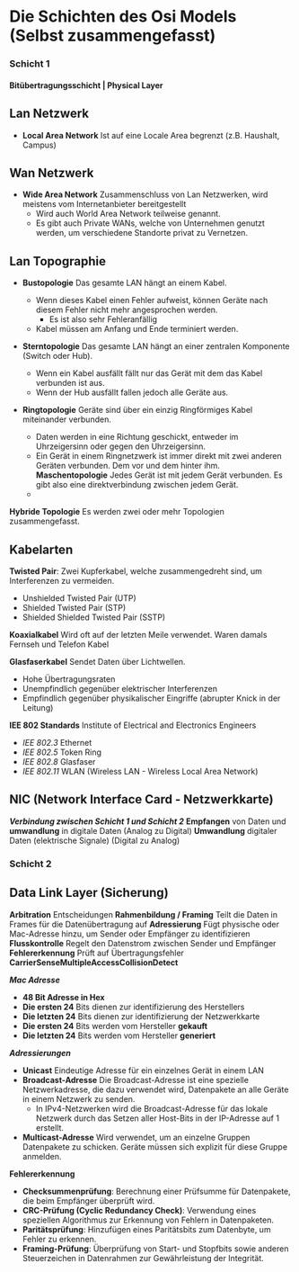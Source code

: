# Die Schichten des Osi Models (Selbst zusammengefasst)

### Schicht 1
#### Bitübertragungsschicht | Physical Layer

## Lan Netzwerk
- **Local Area Network** Ist auf eine Locale Area begrenzt (z.B. Haushalt, Campus)
## Wan Netzwerk
- **Wide Area Network** Zusammenschluss von Lan Netzwerken, wird meistens vom Internetanbieter bereitgestellt 
    - Wird auch World Area Network teilweise genannt.
    - Es gibt auch Private WANs, welche von Unternehmen genutzt werden, um verschiedene Standorte privat zu Vernetzen.

## Lan Topographie
- **Bustopologie** Das gesamte LAN hängt an einem Kabel.
  - Wenn dieses Kabel einen Fehler aufweist, können Geräte nach diesem Fehler nicht mehr angesprochen werden.
    - Es ist also sehr Fehleranfällig
  - Kabel müssen am Anfang und Ende terminiert werden.

- **Sterntopologie** Das gesamte LAN hängt an einer zentralen Komponente (Switch oder Hub).
  - Wenn ein Kabel ausfällt fällt nur das Gerät mit dem das Kabel verbunden ist aus.
  - Wenn der Hub ausfällt fallen jedoch alle Geräte aus.

- **Ringtopologie** Geräte sind über ein einzig Ringförmiges Kabel miteinander verbunden.
  - Daten werden in eine Richtung geschickt, entweder im Uhrzeigersinn oder gegen den Uhrzeigersinn.
  - Ein Gerät in einem Ringnetzwerk ist immer direkt mit zwei anderen Geräten verbunden. Dem vor und dem hinter ihm.
**Maschentopologie** Jedes Gerät ist mit jedem Gerät verbunden. Es gibt also eine direktverbindung zwischen jedem Gerät.
  - 
**Hybride Topologie** Es werden zwei oder mehr Topologien zusammengefasst.

## Kabelarten
**Twisted Pair**: Zwei Kupferkabel, welche zusammengedreht sind, um Interferenzen zu vermeiden.
  - Unshielded Twisted Pair (UTP)
  - Shielded Twisted Pair (STP)
  - Shielded Shielded Twisted Pair (SSTP)

**Koaxialkabel** Wird oft auf der letzten Meile verwendet. Waren damals Fernseh und Telefon Kabel

**Glasfaserkabel** Sendet Daten über Lichtwellen.
 - Hohe Übertragungsraten 
 - Unempfindlich gegenüber elektrischer Interferenzen
 - Empfindlich gegenüber physikalischer Eingriffe (abrupter Knick in der Leitung)

**IEE 802 Standards** Institute of Electrical and Electronics Engineers
  - *IEE 802.3* Ethernet
  - *IEE 802.5* Token Ring
  - *IEE 802.8* Glasfaser 
  - *IEE 802.11* WLAN (Wireless LAN - Wireless Local Area Network)

## NIC (Network Interface Card - Netzwerkkarte)
***Verbindung zwischen Schicht 1 und Schicht 2***
**Empfangen** von Daten und **umwandlung** in digitale Daten (Analog zu Digital)
**Umwandlung** digitaler Daten (elektrische Signale) (Digital zu Analog)

### Schicht 2
## Data Link Layer (Sicherung)
**Arbitration** Entscheidungen
**Rahmenbildung / Framing** Teilt die Daten in Frames für die Datenübertragung auf
**Adressierung** Fügt physische oder Mac-Adresse hinzu, um Sender oder Empfänger zu identifizieren
**Flusskontrolle** Regelt den Datenstrom zwischen Sender und Empfänger
**Fehlererkennung** Prüft auf Übertragungsfehler
**CarrierSenseMultipleAccessCollisionDetect**

***Mac Adresse***
  - **48 Bit Adresse in Hex**
  - **Die ersten 24** Bits dienen zur identifizierung des Herstellers
  - **Die letzten 24** Bits dienen zur identifizierung der Netzwerkkarte
  - **Die ersten 24** Bits werden vom Hersteller **gekauft**
  - **Die letzten 24** Bits werden vom Hersteller **generiert**

***Adressierungen***
  - **Unicast** Eindeutige Adresse für ein einzelnes Gerät in einem LAN
  - **Broadcast-Adresse** Die Broadcast-Adresse ist eine spezielle Netzwerkadresse, die dazu verwendet wird, Datenpakete an alle Geräte in einem Netzwerk zu senden.
    - In IPv4-Netzwerken wird die Broadcast-Adresse für das lokale Netzwerk durch das Setzen aller Host-Bits in der IP-Adresse auf 1 erstellt. 
  - **Multicast-Adresse** Wird verwendet, um an einzelne Gruppen Datenpakete zu schicken. Geräte müssen sich explizit für diese Gruppe anmelden.

**Fehlererkennung**
- **Checksummenprüfung**: Berechnung einer Prüfsumme für Datenpakete, die beim Empfänger überprüft wird.
- **CRC-Prüfung (Cyclic Redundancy Check)**: Verwendung eines speziellen Algorithmus zur Erkennung von Fehlern in Datenpaketen.
- **Paritätsprüfung**: Hinzufügen eines Paritätsbits zum Datenbyte, um Fehler zu erkennen.
- **Framing-Prüfung**: Überprüfung von Start- und Stopfbits sowie anderen Steuerzeichen in Datenrahmen zur Gewährleistung der Integrität.
